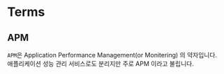 # Terms

## APM

`APM`은 Application Performance Management(or Monitering) 의 약자입니다.  
애플리케이션 성능 관리 서비스로도 분리지만 주로 APM 이라고 불립니다.  
